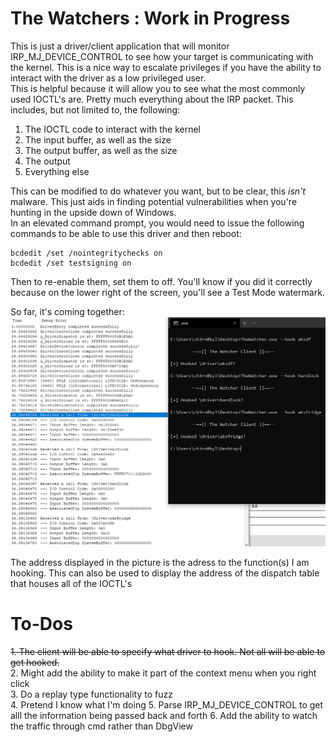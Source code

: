 # The Watchers : Work in Progress    
This is just a driver/client application that will monitor IRP_MJ_DEVICE_CONTROL to see how your target is communicating with the kernel. This is a nice way to escalate privileges if you have the ability to interact with the driver as a low privileged user.    
This is helpful because it will allow you to see what the most commonly used IOCTL's are. Pretty much everything about the IRP packet. This includes, but not limited to, the following:    


1. The IOCTL code to interact with the kernel    
2. The input buffer, as well as the size    
3. The output buffer, as well as the size    
4. The output    
5. Everything else    

This can be modified to do whatever you want, but to be clear, this *isn't* malware. This just aids in finding potential vulnerabilities when you're hunting in the upside down of Windows.    
In an elevated command prompt, you would need to issue the following commands to be able to use this driver and then reboot:    
    
    bcdedit /set /nointegritychecks on    
    bcdedit /set testsigning on    
   
Then to re-enable them, set them to off. You'll know if you did it correctly because on the lower right of the screen, you'll see a Test Mode watermark.   

So far, it's coming together:    
![pic](https://github.com/cybersurfers/Hunting-Windows/blob/master/WindowsKernel/Images/functionalSomewhat.png)    

The address displayed in the picture is the adress to the function(s) I am hooking. This can also be used to display the address of the dispatch table that houses all of the IOCTL's    

# To-Dos    


~~1. The client will be able to specify what driver to hook. Not all will be able to get hooked.~~     
2. Might add the ability to make it part of the context menu when you right click    
3. Do a replay type functionality to fuzz    
4. Pretend I know what I'm doing
5. Parse IRP_MJ_DEVICE_CONTROL to get alll the information being passed back and forth
6. Add the ability to watch the traffic through cmd rather than DbgView 
